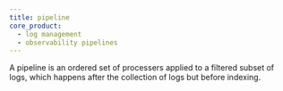 ```yaml
---
title: pipeline
core_product:
  - log management
  - observability pipelines
---
```

A pipeline is an ordered set of processers applied to a filtered subset of logs, which happens after the collection of logs but before indexing.